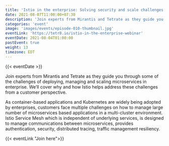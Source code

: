 ```yaml
---
title: 'Istio in the enterprise: Solving security and scale challenges for microservices in Kubernetes'
date: 2021-08-07T11:00:00+07:30
description: 'Join experts from Mirantis and Tetrate as they guide you through some of the challenges of deploying'
categories: 'event'
image: 'images/events/episode-010-thumbnail.jpg'
eventLink: 'https://tetr8.io/istio-in-the-enterprise-webinar'
eventDate: 2021-08-04T01:00:00
pastEvent: true
weight: 13
timezone: EDT
---
```


{{< eventDate >}}

Join experts from Mirantis and Tetrate as they guide you through some of the challenges of deploying, managing and scaling microservices in enterprise. We’ll cover why and how Istio helps address these challenges from a customer perspective.

As container-based applications and Kubernetes are widely being adopted by enterprises, customers face multiple challenges on how to manage large number of microservices based applications in a multi-cluster environment. Istio Service Mesh which is independent of underlying services, is designed to manage communications between microservices, provides authentication, security, distributed tracing, traffic management resiliency.

{{< eventLink "Join here">}}
